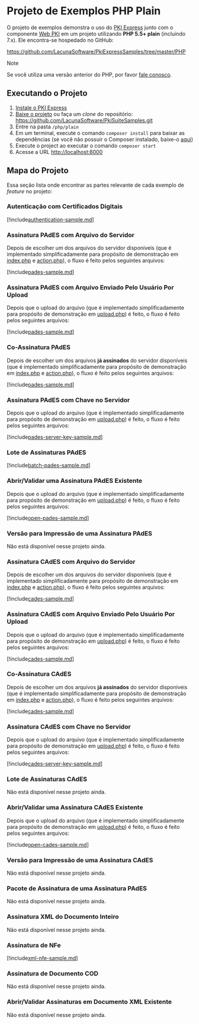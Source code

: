# Projeto de Exemplos PHP Plain

O projeto de exemplos demonstra o uso do [PKI Express](../index.md) junto com o componente [Web PKI](../../web-pki/index.md) em um projeto utilizando **PHP 5.5+ plain** (incluindo 7.x). Ele encontra-se hospedado no GitHub:

<https://github.com/LacunaSoftware/PkiExpressSamples/tree/master/PHP>

> [!NOTE]
> Se você utiliza uma versão anterior do PHP, por favor [fale conosco](https://www.lacunasoftware.com/pt/home/purchase).

## Executando o Projeto

1. [Instale o PKI Express](../setup/index.md)
1. [Baixe o projeto](https://github.com/LacunaSoftware/PkiSuiteSamples/archive/master.zip) ou faça um *clone* do repositório: <https://github.com/LacunaSoftware/PkiSuiteSamples.git>
1. Entre na pasta `/php/plain`
1. Em um terminal, execute o comando `composer install` para baixar as dependências (se você não possuir o Composer instalado, baixe-o [aqui](https://getcomposer.org/))
1. Execute o project ao executar o comando `composer start`
1. Acesse a URL <http://localhost:8000>

## Mapa do Projeto

Essa seção lista onde encontrar as partes relevante de cada exemplo de *feature* no projeto:

### Autenticação com Certificados Digitais

[!include[authentication-sample.md](../../../../includes/pki-express/php/authentication-sample.md)]

### Assinatura PAdES com Arquivo do Servidor

Depois de escolher um dos arquivos do servidor disponíveis (que é implementado simplificadamente para propósito de demonstração em [index.php](https://github.com/LacunaSoftware/PkiSuiteSamples/blob/master/php/plain/public/server-files/index.php) e [action.php](https://github.com/LacunaSoftware/PkiSuiteSamples/blob/master/php/plain/public/server-files/action.php)), o fluxo é feito pelos seguintes arquivos:

[!include[pades-sample.md](../../../../includes/pki-express/php/pades-sample.md)]

### Assinatura PAdES com Arquivo Enviado Pelo Usuário Por Upload

Depois que o upload do arquivo (que é implementado simplificadamente para propósito de demonstração em [upload.php](https://github.com/LacunaSoftware/PkiSuiteSamples/blob/master/php/plain/public/upload.php)) é feito, o fluxo é feito pelos seguintes arquivos:

[!include[pades-sample.md](../../../../includes/pki-express/php/pades-sample.md)]

### Co-Assinatura PAdES

Depois de escolher um dos arquivos **já assinados** do servidor disponíveis (que é implementado simplificadamente para propósito de demonstração em [index.php](https://github.com/LacunaSoftware/PkiSuiteSamples/blob/master/php/plain/public/server-files/index.php) e [action.php](https://github.com/LacunaSoftware/PkiSuiteSamples/blob/master/php/plain/public/server-files/action.php)), o fluxo é feito pelos seguintes arquivos:

[!include[pades-sample.md](../../../../includes/pki-express/php/pades-sample.md)]

### Assinatura PAdES com Chave no Servidor

Depois que o upload do arquivo (que é implementado simplificadamente para propósito de demonstração em [upload.php](https://github.com/LacunaSoftware/PkiSuiteSamples/blob/master/php/plain/public/upload.php)) é feito, o fluxo é feito pelos seguintes arquivos:

[!include[pades-server-key-sample.md](../../../../includes/pki-express/php/pades-server-key-sample.md)]

### Lote de Assinaturas PAdES

[!include[batch-pades-sample.md](../../../../includes/pki-express/php/batch-pades-sample.md)]

### Abrir/Validar uma Assinatura PAdES Existente

Depois que o upload do arquivo (que é implementado simplificadamente para propósito de demonstração em [upload.php](https://github.com/LacunaSoftware/PkiSuiteSamples/blob/master/php/plain/public/upload.php)) é feito, o fluxo é feito pelos seguintes arquivos:

[!include[open-pades-sample.md](../../../../includes/pki-express/php/open-pades-sample.md)]

### Versão para Impressão de uma Assinatura PAdES

Não está disponível nesse projeto ainda.

### Assinatura CAdES com Arquivo do Servidor

Depois de escolher um dos arquivos do servidor disponíveis (que é implementado simplificadamente para propósito de demonstração em [index.php](https://github.com/LacunaSoftware/PkiSuiteSamples/blob/master/php/plain/public/server-files/index.php) e [action.php](https://github.com/LacunaSoftware/PkiSuiteSamples/blob/master/php/plain/public/server-files/action.php)), o fluxo é feito pelos seguintes arquivos:

[!include[cades-sample.md](../../../../includes/pki-express/php/cades-sample.md)]

### Assinatura CAdES com Arquivo Enviado Pelo Usuário Por Upload

Depois que o upload do arquivo (que é implementado simplificadamente para propósito de demonstração em [upload.php](https://github.com/LacunaSoftware/PkiSuiteSamples/blob/master/php/plain/public/upload.php)) é feito, o fluxo é feito pelos seguintes arquivos:

[!include[cades-sample.md](../../../../includes/pki-express/php/cades-sample.md)]

### Co-Assinatura CAdES

Depois de escolher um dos arquivos **já assinados** do servidor disponíveis (que é implementado simplificadamente para propósito de demonstração em [index.php](https://github.com/LacunaSoftware/PkiSuiteSamples/blob/master/php/plain/public/server-files/index.php) e [action.php](https://github.com/LacunaSoftware/PkiSuiteSamples/blob/master/php/plain/public/server-files/action.php)), o fluxo é feito pelos seguintes arquivos:

[!include[cades-sample.md](../../../../includes/pki-express/php/cades-sample.md)]

### Assinatura CAdES com Chave no Servidor

Depois que o upload do arquivo (que é implementado simplificadamente para propósito de demonstração em [upload.php](https://github.com/LacunaSoftware/PkiSuiteSamples/blob/master/php/plain/public/upload.php)) é feito, o fluxo é feito pelos seguintes arquivos:

[!include[cades-server-key-sample.md](../../../../includes/pki-express/php/cades-server-key-sample.md)]

### Lote de Assinaturas CAdES

Não está disponível nesse projeto ainda.

### Abrir/Validar uma Assinatura CAdES Existente

Depois que o upload do arquivo (que é implementado simplificadamente para propósito de demonstração em [upload.php](https://github.com/LacunaSoftware/PkiSuiteSamples/blob/master/php/plain/public/upload.php)) é feito, o fluxo é feito pelos seguintes arquivos:

[!include[open-cades-sample.md](../../../../includes/pki-express/php/open-cades-sample.md)]

### Versão para Impressão de uma Assinatura CAdES

Não está disponível nesse projeto ainda.

### Pacote de Assinatura de uma Assinatura PAdES

Não está disponível nesse projeto ainda.

### Assinatura XML do Documento Inteiro

Não está disponível nesse projeto ainda.

### Assinatura de NFe

[!include[xml-nfe-sample.md](../../../../includes/pki-express/php/xml-nfe-sample.md)]

### Assinatura de Documento COD

Não está disponível nesse projeto ainda.

### Abrir/Validar Assinaturas em Documento XML Existente

Não está disponível nesse projeto ainda.
